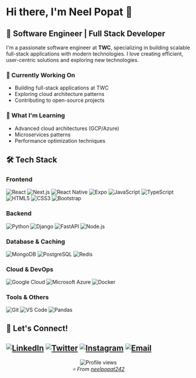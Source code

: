# Hi there, I'm Neel Popat 👋

## 🚀 Software Engineer | Full Stack Developer

I'm a passionate software engineer at **TWC**, specializing in building scalable full-stack applications with modern technologies. I love creating efficient, user-centric solutions and exploring new technologies.

### 🔭 Currently Working On
- Building full-stack applications at TWC
- Exploring cloud architecture patterns
- Contributing to open-source projects

### 🌱 What I'm Learning
- Advanced cloud architectures (GCP/Azure)
- Microservices patterns
- Performance optimization techniques

## 🛠️ Tech Stack

### Frontend
![React](https://img.shields.io/badge/React-20232A?style=for-the-badge&logo=react&logoColor=61DAFB)
![Next.js](https://img.shields.io/badge/Next.js-000000?style=for-the-badge&logo=next.js&logoColor=white)
![React Native](https://img.shields.io/badge/React_Native-20232A?style=for-the-badge&logo=react&logoColor=61DAFB)
![Expo](https://img.shields.io/badge/Expo-1B1F23?style=for-the-badge&logo=expo&logoColor=white)
![JavaScript](https://img.shields.io/badge/JavaScript-F7DF1E?style=for-the-badge&logo=javascript&logoColor=black)
![TypeScript](https://img.shields.io/badge/TypeScript-007ACC?style=for-the-badge&logo=typescript&logoColor=white)
![HTML5](https://img.shields.io/badge/HTML5-E34F26?style=for-the-badge&logo=html5&logoColor=white)
![CSS3](https://img.shields.io/badge/CSS3-1572B6?style=for-the-badge&logo=css3&logoColor=white)
![Bootstrap](https://img.shields.io/badge/Bootstrap-563D7C?style=for-the-badge&logo=bootstrap&logoColor=white)

### Backend
![Python](https://img.shields.io/badge/Python-3776AB?style=for-the-badge&logo=python&logoColor=white)
![Django](https://img.shields.io/badge/Django-092E20?style=for-the-badge&logo=django&logoColor=white)
![FastAPI](https://img.shields.io/badge/FastAPI-005571?style=for-the-badge&logo=fastapi)
![Node.js](https://img.shields.io/badge/Node.js-43853D?style=for-the-badge&logo=node.js&logoColor=white)

### Database & Caching
![MongoDB](https://img.shields.io/badge/MongoDB-4EA94B?style=for-the-badge&logo=mongodb&logoColor=white)
![PostgreSQL](https://img.shields.io/badge/PostgreSQL-316192?style=for-the-badge&logo=postgresql&logoColor=white)
![Redis](https://img.shields.io/badge/Redis-DC382D?style=for-the-badge&logo=redis&logoColor=white)

### Cloud & DevOps
![Google Cloud](https://img.shields.io/badge/Google_Cloud-4285F4?style=for-the-badge&logo=google-cloud&logoColor=white)
![Microsoft Azure](https://img.shields.io/badge/Microsoft_Azure-0089D0?style=for-the-badge&logo=microsoft-azure&logoColor=white)
![Docker](https://img.shields.io/badge/Docker-2496ED?style=for-the-badge&logo=docker&logoColor=white)

### Tools & Others
![Git](https://img.shields.io/badge/Git-F05032?style=for-the-badge&logo=git&logoColor=white)
![VS Code](https://img.shields.io/badge/VS_Code-007ACC?style=for-the-badge&logo=visual-studio-code&logoColor=white)
![Pandas](https://img.shields.io/badge/Pandas-150458?style=for-the-badge&logo=pandas&logoColor=white)



## 🤝 Let's Connect!

[![LinkedIn](https://img.shields.io/badge/LinkedIn-0077B5?style=for-the-badge&logo=linkedin&logoColor=white)](https://linkedin.com/in/neelpopat242)
[![Twitter](https://img.shields.io/badge/Twitter-1DA1F2?style=for-the-badge&logo=twitter&logoColor=white)](https://twitter.com/neelpopatai)
[![Instagram](https://img.shields.io/badge/Instagram-E4405F?style=for-the-badge&logo=instagram&logoColor=white)](https://instagram.com/neel_p0pat)
[![Email](https://img.shields.io/badge/Email-D14836?style=for-the-badge&logo=gmail&logoColor=white)](mailto:neelpopat242@gmail.com)
---

<div align="center">
  <img src="https://komarev.com/ghpvc/?username=neelpopat242&label=Profile%20views&color=0e75b6&style=flat" alt="Profile views" />
</div>

<div align="center">
  <i>⭐️ From <a href="https://github.com/neelpopat242">neelpopat242</a></i>
</div>
